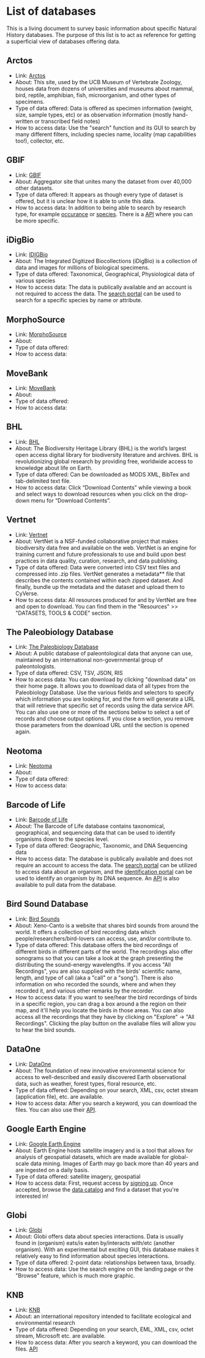 # List of databases

This is a living document to survey basic information about specific Natural History databases. The purpose of this list is to act as reference for getting a superficial view of databases offering data.  

## Arctos

- Link: [Arctos](http://arctos.database.museum/home.cfm)
- About: This site, used by the UCB Museum of Vertebrate Zoology, houses data from dozens of universities and museums about mammal, bird, reptile, amphibian, fish, microorganism, and other types of specimens. 
- Type of data offered: Data is offered as specimen information (weight, size, sample types, etc) or as observation information (mostly hand-written or transcribed field notes)
- How to access data: Use the "search" function and its GUI to search by many different filters, including species name, locality (map capabilities too!), collector, etc.

## GBIF

- Link: [GBIF](https://www.gbif.org/)
- About: Aggregator site that unites many the dataset from over 40,000 other datasets. 
- Type of data offered: It appears as though every type of dataset is offered, but it is unclear how it is able to unite this data. 
- How to access data: In addition to being able to search by research type, for example [occurance](https://www.gbif.org/occurrence/search) or [species](https://www.gbif.org/developer/species). There is a [API](https://www.gbif.org/developer/summary) where you can be more specific.

## iDigBio

- Link: [IDIGBio](https://www.idigbio.org/)
- About: The Integrated Digitized Biocollections (iDigBio) is a collection of data and images for millions of biological specimens. 
- Type of data offered: Taxonomical, Geographical, Physiological data of various species
- How to access data: The data is publically available and an account is not required to access the data. The [search portal](https://portal.idigbio.org/) can be used to search for a specific species by name or attribute. 

## MorphoSource

- Link: [MorphoSource](https://www.morphosource.org/)
- About:
- Type of data offered:
- How to access data:

## MoveBank

- Link: [MoveBank](https://www.movebank.org/)
- About:
- Type of data offered:
- How to access data:

## BHL 

- Link: [BHL](https://www.biodiversitylibrary.org/)
- About: The Biodiversity Heritage Library (BHL) is the world’s largest open access digital library for biodiversity literature and archives. BHL is revolutionizing global research by providing free, worldwide access to knowledge about life on Earth.
- Type of data offered: Can be downloaded as MODS XML, BibTex and tab-delimited text file.
- How to access data: Click “Download Contents” while viewing a book and select ways to download resources when you click on the drop-down menu for “Download Contents”.

## Vertnet

- Link: [Vertnet](http://vertnet.org/)
- About: VertNet is a NSF-funded collaborative project that makes biodiversity data free and available on the web. VertNet is an engine for training current and future professionals to use and build upon best practices in data quality, curation, research, and data publishing.
- Type of data offered: Data were converted into CSV text files and compressed into .zip files. VertNet generates a metadata** file that describes the contents contained within each zipped dataset. And finally, bundle up the metadata and the dataset and upload them to CyVerse.
- How to access data: All resources produced for and by VertNet are free and open to download. You can find them in the "Resources" >> "DATASETS, TOOLS & CODE" section.

## The Paleobiology Database

- Link: [The Paleobiology Database](https://paleobiodb.org/#/)
- About: A public database of paleontological data that anyone can use, maintained by an international non-governmental group of paleontologists.
- Type of data offered: CSV, TSV, JSON, RIS
- How to access data: You can download by clicking "download data" on their home page. It allows you to download data of all types from the Paleobiology Database. Use the various fields and selectors to specify which information you are looking for, and the form will generate a URL that will retrieve that specific set of records using the data service API. You can also use one or more of the sections below to select a set of records and choose output options. If you close a section, you remove those parameters from the download URL until the section is opened again.



## Neotoma

- Link: [Neotoma](https://www.neotomadb.org/)
- About:
- Type of data offered:
- How to access data:

## Barcode of Life

- Link:  [Barcode of Life](http://boldsystems.org/)
- About: The Barcode of Life database contains taxonomical, geographical, and sequencing data that can be used to identify organisms down to the species level.
- Type of data offered: Geographic, Taxonomic, and DNA Sequencing data
- How to access data: The database is publically available and does not require an account to access the data. The [search portal](http://boldsystems.org/index.php/Public_BINSearch?searchtype=records) can be utilized to access data about an organism, and the  [identification portal](http://boldsystems.org/index.php/IDS_OpenIdEngine) can be used to identify an organism by its DNA sequence. An [API](http://boldsystems.org/index.php/api_home) is also available to pull data from the database. 

## Bird Sound Database

- Link: [Bird Sounds](https://www.xeno-canto.org/)
- About: Xeno-Canto is a website that shares bird sounds from around the world. It offers a collection of bird recording data which people/researchers/bird-lovers can access, use, and/or contribute to. 
- Type of data offered: This database offers the bird recordings of different birds in different parts of the world. The recordings also offer sonograms so that you can take a look at the graph presenting the distributing the sound-energy wavelengths. If you access "All Recordings", you are also supplied with the birds' scientific name, length, and type of call (aka a "call" or a "song"). There is also information on who recorded the sounds, where and when they recorded it, and various other remarks by the recorder. 
- How to access data: If you want to see/hear the bird recordings of birds in a specific region, you can drag a box around a the region on their map, and it'll help you locate the birds in those areas. You can also access all the recordings that they have by clicking on "Explore" -> "All Recordings". Clicking the play button on the avaliabe files will allow you to hear the bird sounds.

## DataOne

- Link: [DataOne](https://www.dataone.org/)
- About: The foundation of new innovative environmental science for access to well-described and easily discovered Earth observational data, such as weather, forest types, floral resource, etc.
- Type of data offered: Depending on your search, XML, csv,	octet stream (application file), etc. are available.
- How to access data: After you search a keyword, you can download the files. You can also use their [API](https://releases.dataone.org/online/api-documentation-v2.0/apis/index.html).

## Google Earth Engine

- Link: [Google Earth Engine](https://earthengine.google.com/)
- About: Earth Engine hosts satellite imagery and is a tool that allows for analysis of geospatial datasets, which are made available for global-scale data mining. Images of Earth may go back more than 40 years and are ingested on a daily basis. 
- Type of data offered: satellite imagery, geospatial
- How to access data: First, request access by [signing up](https://signup.earthengine.google.com/#!/). Once accepted, browse the [data catalog](https://developers.google.com/earth-engine/datasets/) and find a dataset that you're interested in! 

## Globi

- Link: [Globi](https://www.globalbioticinteractions.org/)
- About: Globi offers data about species interactions. Data is usually found in (organism) eats/is eaten by/interacts with/etc (another organism). With an experimental but exciting GUI, this database makes it relatively easy to find information about species interactions.
- Type of data offered: 2-point data: relationships between taxa, broadly.
- How to access data: Use the search engine on the landing page or the "Browse" feature, which is much more graphic. 

## KNB
- Link: [KNB](https://knb.ecoinformatics.org/)
- About: an international repository intended to facilitate ecological and environmental research
- Type of data offered: Depending on your search, EML, XML, csv, octet stream, Microsoft etc. are available.
- How to access data: After you search a keyword, you can download the files. [API](https://knb.ecoinformatics.org/api)
